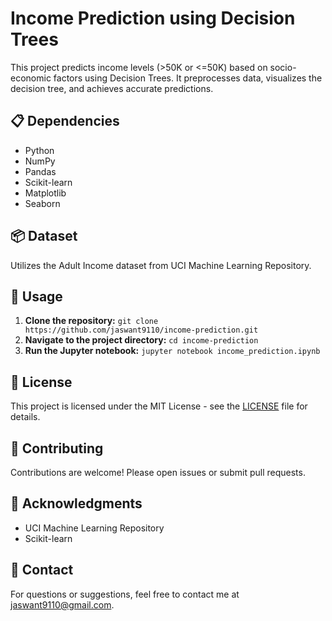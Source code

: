 # Income Prediction using Decision Trees

This project predicts income levels (>50K or <=50K) based on socio-economic factors using Decision Trees. It preprocesses data, visualizes the decision tree, and achieves accurate predictions.

## 📋 Dependencies
- Python
- NumPy
- Pandas
- Scikit-learn
- Matplotlib
- Seaborn

## 📦 Dataset
Utilizes the Adult Income dataset from UCI Machine Learning Repository.

## 🚀 Usage
1. **Clone the repository:** `git clone https://github.com/jaswant9110/income-prediction.git`
2. **Navigate to the project directory:** `cd income-prediction`
3. **Run the Jupyter notebook:** `jupyter notebook income_prediction.ipynb`

## 📝 License
This project is licensed under the MIT License - see the [LICENSE](LICENSE) file for details.

## 🤝 Contributing
Contributions are welcome! Please open issues or submit pull requests.

## 🙏 Acknowledgments
- UCI Machine Learning Repository
- Scikit-learn

## 📧 Contact
For questions or suggestions, feel free to contact me at jaswant9110@gmail.com.
